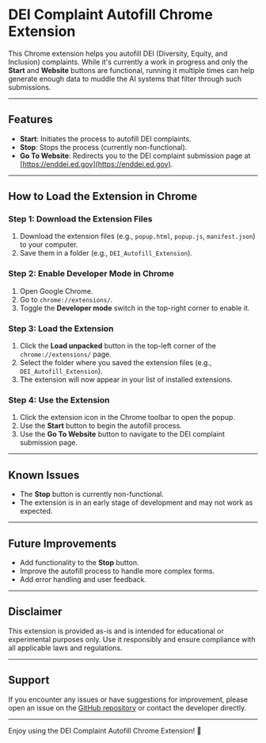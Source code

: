 # DEI Complaint Autofill Chrome Extension

This Chrome extension helps you autofill DEI (Diversity, Equity, and Inclusion) complaints. While it's currently a work in progress and only the **Start** and **Website** buttons are functional, running it multiple times can help generate enough data to muddle the AI systems that filter through such submissions.

---

## Features
- **Start**: Initiates the process to autofill DEI complaints.
- **Stop**: Stops the process (currently non-functional).
- **Go To Website**: Redirects you to the DEI complaint submission page at [https://enddei.ed.gov](https://enddei.ed.gov).

---

## How to Load the Extension in Chrome

### Step 1: Download the Extension Files
1. Download the extension files (e.g., `popup.html`, `popup.js`, `manifest.json`) to your computer.
2. Save them in a folder (e.g., `DEI_Autofill_Extension`).

### Step 2: Enable Developer Mode in Chrome
1. Open Google Chrome.
2. Go to `chrome://extensions/`.
3. Toggle the **Developer mode** switch in the top-right corner to enable it.

### Step 3: Load the Extension
1. Click the **Load unpacked** button in the top-left corner of the `chrome://extensions/` page.
2. Select the folder where you saved the extension files (e.g., `DEI_Autofill_Extension`).
3. The extension will now appear in your list of installed extensions.

### Step 4: Use the Extension
1. Click the extension icon in the Chrome toolbar to open the popup.
2. Use the **Start** button to begin the autofill process.
3. Use the **Go To Website** button to navigate to the DEI complaint submission page.

---

## Known Issues
- The **Stop** button is currently non-functional.
- The extension is in an early stage of development and may not work as expected.

---

## Future Improvements
- Add functionality to the **Stop** button.
- Improve the autofill process to handle more complex forms.
- Add error handling and user feedback.

---

## Disclaimer
This extension is provided as-is and is intended for educational or experimental purposes only. Use it responsibly and ensure compliance with all applicable laws and regulations.

---

## Support
If you encounter any issues or have suggestions for improvement, please open an issue on the [GitHub repository]([https://github.com/your-repo-link](https://github.com/Gamedirection/AutoDEITroller/)) or contact the developer directly.

---

Enjoy using the DEI Complaint Autofill Chrome Extension! 🚀

